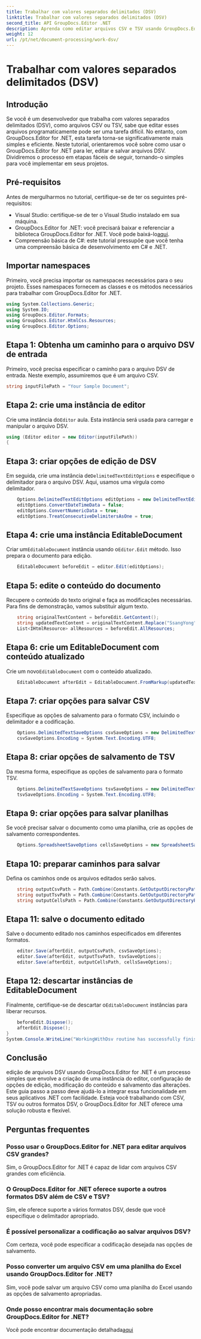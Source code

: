 ```yaml
---
title: Trabalhar com valores separados delimitados (DSV)
linktitle: Trabalhar com valores separados delimitados (DSV)
second_title: API GroupDocs.Editor .NET
description: Aprenda como editar arquivos CSV e TSV usando GroupDocs.Editor for .NET com este guia passo a passo. Melhore seus projetos .NET sem esforço.
weight: 12
url: /pt/net/document-processing/work-dsv/
---
```


# Trabalhar com valores separados delimitados (DSV)

## Introdução
Se você é um desenvolvedor que trabalha com valores separados delimitados (DSV), como arquivos CSV ou TSV, sabe que editar esses arquivos programaticamente pode ser uma tarefa difícil. No entanto, com GroupDocs.Editor for .NET, esta tarefa torna-se significativamente mais simples e eficiente. Neste tutorial, orientaremos você sobre como usar o GroupDocs.Editor for .NET para ler, editar e salvar arquivos DSV. Dividiremos o processo em etapas fáceis de seguir, tornando-o simples para você implementar em seus projetos.
## Pré-requisitos
Antes de mergulharmos no tutorial, certifique-se de ter os seguintes pré-requisitos:
- Visual Studio: certifique-se de ter o Visual Studio instalado em sua máquina.
-  GroupDocs.Editor for .NET: você precisará baixar e referenciar a biblioteca GroupDocs.Editor for .NET. Você pode baixá-lo[aqui](https://releases.groupdocs.com/editor/net/).
- Compreensão básica de C#: este tutorial pressupõe que você tenha uma compreensão básica de desenvolvimento em C# e .NET.
## Importar namespaces
Primeiro, você precisa importar os namespaces necessários para o seu projeto. Esses namespaces fornecem as classes e os métodos necessários para trabalhar com GroupDocs.Editor for .NET.
```csharp
using System.Collections.Generic;
using System.IO;
using GroupDocs.Editor.Formats;
using GroupDocs.Editor.HtmlCss.Resources;
using GroupDocs.Editor.Options;
```

## Etapa 1: Obtenha um caminho para o arquivo DSV de entrada
Primeiro, você precisa especificar o caminho para o arquivo DSV de entrada. Neste exemplo, assumiremos que é um arquivo CSV.
```csharp
string inputFilePath = "Your Sample Document";
```
## Etapa 2: crie uma instância de editor
 Crie uma instância do`Editor` aula. Esta instância será usada para carregar e manipular o arquivo DSV.
```csharp
using (Editor editor = new Editor(inputFilePath))
{
```
## Etapa 3: criar opções de edição de DSV
 Em seguida, crie uma instância de`DelimitedTextEditOptions` e especifique o delimitador para o arquivo DSV. Aqui, usamos uma vírgula como delimitador.
```csharp
    Options.DelimitedTextEditOptions editOptions = new DelimitedTextEditOptions(",");
    editOptions.ConvertDateTimeData = false;
    editOptions.ConvertNumericData = true;
    editOptions.TreatConsecutiveDelimitersAsOne = true;
```
## Etapa 4: crie uma instância EditableDocument
 Criar um`EditableDocument` instância usando o`Editor.Edit` método. Isso prepara o documento para edição.
```csharp
    EditableDocument beforeEdit = editor.Edit(editOptions);
```
## Etapa 5: edite o conteúdo do documento
Recupere o conteúdo do texto original e faça as modificações necessárias. Para fins de demonstração, vamos substituir algum texto.
```csharp
    string originalTextContent = beforeEdit.GetContent();
    string updatedTextContent = originalTextContent.Replace("SsangYong", "Chevrolet").Replace("Kyron", "Camaro");
    List<IHtmlResource> allResources = beforeEdit.AllResources;
```
## Etapa 6: crie um EditableDocument com conteúdo atualizado
 Crie um novo`EditableDocument` com o conteúdo atualizado.
```csharp
    EditableDocument afterEdit = EditableDocument.FromMarkup(updatedTextContent, allResources);
```
## Etapa 7: criar opções para salvar CSV
Especifique as opções de salvamento para o formato CSV, incluindo o delimitador e a codificação.
```csharp
    Options.DelimitedTextSaveOptions csvSaveOptions = new DelimitedTextSaveOptions(",");
    csvSaveOptions.Encoding = System.Text.Encoding.UTF8;
```
## Etapa 8: criar opções de salvamento de TSV
Da mesma forma, especifique as opções de salvamento para o formato TSV.
```csharp
    Options.DelimitedTextSaveOptions tsvSaveOptions = new DelimitedTextSaveOptions("\t");
    tsvSaveOptions.Encoding = System.Text.Encoding.UTF8;
```
## Etapa 9: criar opções para salvar planilhas
Se você precisar salvar o documento como uma planilha, crie as opções de salvamento correspondentes.
```csharp
    Options.SpreadsheetSaveOptions cellsSaveOptions = new SpreadsheetSaveOptions(SpreadsheetFormats.Xlsm);
```
## Etapa 10: preparar caminhos para salvar
Defina os caminhos onde os arquivos editados serão salvos.
```csharp
    string outputCsvPath = Path.Combine(Constants.GetOutputDirectoryPath(inputFilePath), Path.GetFileNameWithoutExtension(inputFilePath) + ".csv");
    string outputTsvPath = Path.Combine(Constants.GetOutputDirectoryPath(inputFilePath), Path.GetFileNameWithoutExtension(inputFilePath) + ".tsv");
    string outputCellsPath = Path.Combine(Constants.GetOutputDirectoryPath(inputFilePath), Path.GetFileNameWithoutExtension(inputFilePath) + ".xlsm");
```
## Etapa 11: salve o documento editado
Salve o documento editado nos caminhos especificados em diferentes formatos.
```csharp
    editor.Save(afterEdit, outputCsvPath, csvSaveOptions);
    editor.Save(afterEdit, outputTsvPath, tsvSaveOptions);
    editor.Save(afterEdit, outputCellsPath, cellsSaveOptions);
```
## Etapa 12: descartar instâncias de EditableDocument
 Finalmente, certifique-se de descartar o`EditableDocument` instâncias para liberar recursos.
```csharp
    beforeEdit.Dispose();
    afterEdit.Dispose();
}
System.Console.WriteLine("WorkingWithDsv routine has successfully finished");
```
## Conclusão
edição de arquivos DSV usando GroupDocs.Editor for .NET é um processo simples que envolve a criação de uma instância do editor, configuração de opções de edição, modificação do conteúdo e salvamento das alterações. Este guia passo a passo deve ajudá-lo a integrar essa funcionalidade em seus aplicativos .NET com facilidade. Esteja você trabalhando com CSV, TSV ou outros formatos DSV, o GroupDocs.Editor for .NET oferece uma solução robusta e flexível.
## Perguntas frequentes
### Posso usar o GroupDocs.Editor for .NET para editar arquivos CSV grandes?
Sim, o GroupDocs.Editor for .NET é capaz de lidar com arquivos CSV grandes com eficiência.
### O GroupDocs.Editor for .NET oferece suporte a outros formatos DSV além de CSV e TSV?
Sim, ele oferece suporte a vários formatos DSV, desde que você especifique o delimitador apropriado.
### É possível personalizar a codificação ao salvar arquivos DSV?
Com certeza, você pode especificar a codificação desejada nas opções de salvamento.
### Posso converter um arquivo CSV em uma planilha do Excel usando GroupDocs.Editor for .NET?
Sim, você pode salvar um arquivo CSV como uma planilha do Excel usando as opções de salvamento apropriadas.
### Onde posso encontrar mais documentação sobre GroupDocs.Editor for .NET?
 Você pode encontrar documentação detalhada[aqui](https://tutorials.groupdocs.com/editor/net/)